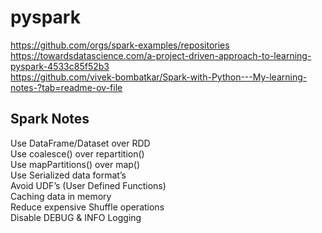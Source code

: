 # pyspark  

https://github.com/orgs/spark-examples/repositories  
https://towardsdatascience.com/a-project-driven-approach-to-learning-pyspark-4533c85f52b3  
https://github.com/vivek-bombatkar/Spark-with-Python---My-learning-notes-?tab=readme-ov-file  

## Spark Notes
Use DataFrame/Dataset over RDD    
Use coalesce() over repartition()   
Use mapPartitions() over map()  
Use Serialized data format’s  
Avoid UDF’s (User Defined Functions)  
Caching data in memory  
Reduce expensive Shuffle operations  
Disable DEBUG & INFO Logging  
